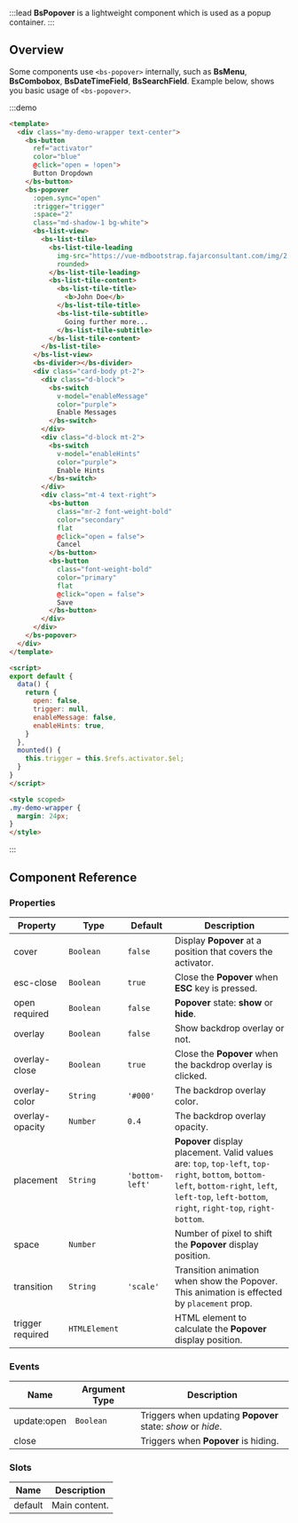 :::lead
**BsPopover** is a lightweight component which is used as a popup container.
:::


## Overview

Some components use `<bs-popover>` internally, such as **BsMenu**, **BsCombobox**, 
**BsDateTimeField**, **BsSearchField**. Example below, shows you basic usage of `<bs-popover>`.

:::demo
```html
<template>
  <div class="my-demo-wrapper text-center">
    <bs-button 
      ref="activator" 
      color="blue" 
      @click="open = !open">
      Button Dropdown
    </bs-button>
    <bs-popover 
      :open.sync="open" 
      :trigger="trigger"
      :space="2" 
      class="md-shadow-1 bg-white">
      <bs-list-view>
        <bs-list-tile>
          <bs-list-tile-leading 
            img-src="https://vue-mdbootstrap.fajarconsultant.com/img/2.jpg" 
            rounded>
          </bs-list-tile-leading>
          <bs-list-tile-content>
            <bs-list-tile-title>
              <b>John Doe</b>
            </bs-list-tile-title>
            <bs-list-tile-subtitle>
              Going further more...
            </bs-list-tile-subtitle>
          </bs-list-tile-content>
        </bs-list-tile>
      </bs-list-view>
      <bs-divider></bs-divider>
      <div class="card-body pt-2">
        <div class="d-block">
          <bs-switch 
            v-model="enableMessage" 
            color="purple">
            Enable Messages
          </bs-switch>
        </div>
        <div class="d-block mt-2">
          <bs-switch 
            v-model="enableHints" 
            color="purple">
            Enable Hints
          </bs-switch>
        </div>
        <div class="mt-4 text-right">
          <bs-button 
            class="mr-2 font-weight-bold" 
            color="secondary" 
            flat
            @click="open = false">
            Cancel
          </bs-button>
          <bs-button 
            class="font-weight-bold" 
            color="primary" 
            flat 
            @click="open = false">
            Save
          </bs-button>
        </div>
      </div>
    </bs-popover> 
  </div>
</template>

<script>
export default {
  data() {
    return {
      open: false,
      trigger: null,
      enableMessage: false,
      enableHints: true,
    }
  },
  mounted() {
    this.trigger = this.$refs.activator.$el;
  }
}
</script>

<style scoped>
.my-demo-wrapper {
  margin: 24px;
}
</style>
```
:::


## Component Reference

### Properties

<div class="cmp-property">

| Property | Type     | Default   | Description |
|----------|----------|-----------|-------------|
| cover       | `Boolean` | `false` | Display **Popover** at a position that covers the activator. |
| esc-close   | `Boolean` | `true`  | Close the **Popover** when **ESC** key is pressed. |
| open <bs-badge variant="danger">required</bs-badge> | `Boolean` | `false` | **Popover** state: **show** or **hide**. |
| overlay       | `Boolean` | `false` | Show backdrop overlay or not. |
| overlay-close | `Boolean` | `true`  | Close the **Popover** when the backdrop overlay is clicked. |
| overlay-color | `String`  | `'#000'`| The backdrop overlay color. |
| overlay-opacity | `Number` | `0.4` | The backdrop overlay opacity. |
| placement   | `String`  | `'bottom-left'` | **Popover** display placement. Valid values are: `top`, `top-left`, `top-right`, `bottom`, `bottom-left`, `bottom-right`, `left`, `left-top`, `left-bottom`, `right`, `right-top`, `right-bottom`. |
| space       | `Number` |  | Number of pixel to shift the **Popover** display position. |
| transition  | `String`  | `'scale'` | Transition animation when show the Popover. This animation is effected by `placement` prop. |
| trigger <bs-badge variant="danger">required</bs-badge> | `HTMLElement`  |  | HTML element to calculate the **Popover** display position. |

</div>


### Events

<div class="cmp-property">

| Name   | Argument Type | Description |
|--------|---------------|-------------|
| update:open | `Boolean` | Triggers when updating **Popover** state: *show* or *hide*. |
| close       |      | Triggers when **Popover** is hiding. |

</div>


### Slots

<div class="cmp-property">

| Name    | Description  |
|---------|--------------|
| default | Main content. |

</div>


<script src="./script/popover.js"></script>
